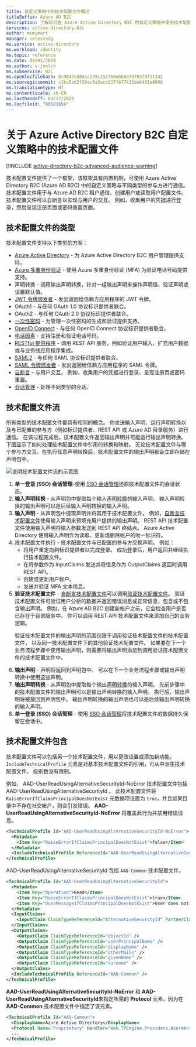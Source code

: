 ```yaml
---
title: 自定义策略中的技术配置文件概述
titleSuffix: Azure AD B2C
description: 了解如何在 Azure Active Directory B2C 的自定义策略中使用技术配置文件。
services: active-directory-b2c
author: msmimart
manager: celestedg
ms.service: active-directory
ms.workload: identity
ms.topic: reference
ms.date: 04/01/2020
ms.author: v-junlch
ms.subservice: B2C
ms.openlocfilehash: 8c9847ed8dcc2291152f66ebb8d7670379f21342
ms.sourcegitcommit: c1ba5a62f30ac0a3acb337fb77431de6493e6096
ms.translationtype: HT
ms.contentlocale: zh-CN
ms.lasthandoff: 04/17/2020
ms.locfileid: "80581656"
---
```

# <a name="about-technical-profiles-in-azure-active-directory-b2c-custom-policies"></a>关于 Azure Active Directory B2C 自定义策略中的技术配置文件

[!INCLUDE [active-directory-b2c-advanced-audience-warning](../../includes/active-directory-b2c-advanced-audience-warning.md)]

技术配置文件提供了一个框架，该框架具有内置机制，可使用 Azure Active Directory B2C (Azure AD B2C) 中的自定义策略与不同类型的参与方进行通信。 技术配置文件用于与 Azure AD B2C 租户通信、创建用户或读取用户配置文件。 技术配置文件可以自断言以实现与用户的交互。 例如，收集用户的凭据进行登录，然后呈现注册页面或密码重置页面。

## <a name="type-of-technical-profiles"></a>技术配置文件的类型

技术配置文件支持以下类型的方案：

- [Azure Active Directory](active-directory-technical-profile.md) - 为 Azure Active Directory B2C 用户管理提供支持。
- [Azure 多重身份验证](multi-factor-auth-technical-profile.md) - 使用 Azure 多重身份验证 (MFA) 为验证电话号码提供支持。 
- 声明转换 - 调用输出声明转换，针对一组输出声明来操作声明值、验证声明或设置默认值。
- [JWT 令牌颁发者](jwt-issuer-technical-profile.md) - 发出返回给信赖方应用程序的 JWT 令牌。
- OAuth1 - 与任何 OAuth 1.0 协议标识提供者联合。
- OAuth2 - 与任何 OAuth 2.0 协议标识提供者联合。
- [一次性密码](one-time-password-technical-profile.md) - 为管理一次性密码的生成和验证提供支持。
- [OpenID Connect](openid-connect-technical-profile.md) - 与任何 OpenID Connect 协议标识提供者联合。
- [电话因素](phone-factor-technical-profile.md) - 支持注册和验证电话号码。
- [RESTful 提供程序](restful-technical-profile.md) - 调用 REST API 服务，例如验证用户输入、扩充用户数据或与业务线应用程序集成。
- [SAML2](saml-technical-profile.md) - 与任何 SAML 协议标识提供者联合。
- [SAML 令牌颁发者](saml-issuer-technical-profile.md) - 发出返回给信赖方应用程序的 SAML 令牌。
- [自断言](self-asserted-technical-profile.md) - 与用户交互。 例如，收集用户的凭据进行登录、呈现注册页或密码重置。
- [会话管理](custom-policy-reference-sso.md) - 处理不同类型的会话。

## <a name="technical-profile-flow"></a>技术配置文件流

所有类型的技术配置文件都具有相同的概念。 你发送输入声明、运行声明转换以及与已配置的参与方（例如标识提供者、REST API 或 Azure AD 目录服务）进行通信。 在该过程完成后，技术配置文件返回输出声明并可能运行输出声明转换。 下图显示了如何处理技术配置文件中引用的转换和映射。 无论技术配置文件与哪个参与方交互，在执行任意声明转换后，技术配置文件的输出声明都会立即存储在声明包中。

![说明技术配置文件流的示意图](./media/technical-profiles-overview/technical-profile-idp-saml-flow.png)
 
1. **单一登录 (SSO) 会话管理**-使用 [SSO 会话管理](custom-policy-reference-sso.md)还原技术配置文件的会话状态。
1. **输入声明转换** - 从声明包中提取每个输入[声明转换](claimstransformations.md)的输入声明。  输入声明转换的输出声明可以是后续输入声明转换的输入声明。
1. **输入声明** - 从声明包中提取声明并将其用于技术配置文件。 例如，[自断言技术配置文件](self-asserted-technical-profile.md)使用输入声明来预填充用户提供的输出声明。 REST API 技术配置文件使用输入声明将输入参数发送到 REST API 终结点。 Azure Active Directory 使用输入声明作为读取、更新或删除帐户的唯一标识符。
1. 技术配置文件执行  - 技术配置文件与已配置的参与方交换声明。 例如：
    - 将用户重定向到标识提供者以完成登录。 成功登录后，用户返回并继续执行技术配置文件。
    - 在将参数作为 InputClaims 发送并将信息作为 OutputClaims 返回时调用 REST API。
    - 创建或更新用户帐户。
    - 发送并验证 MFA 文本信息。
1. **验证技术配置文件** - [自断言技术配置文件](self-asserted-technical-profile.md)可以调用[验证技术配置文件](validation-technical-profile.md)。 验证技术配置文件可验证用户分析的数据并返回错误消息或正常信息，包含或不包含输出声明。 例如，在 Azure AD B2C 创建新帐户之前，它会检查用户是否已存在于目录服务中。 你可以调用 REST API 技术配置文件来添加自己的业务逻辑。<p>验证技术配置文件的输出声明的范围仅限于调用验证技术配置文件的技术配置文件， 以及同一技术配置文件下的其他验证技术配置文件。 如果要在下一个业务流程步骤中使用输出声明，则需要将输出声明添加到调用验证技术配置文件的技术配置文件中。
1. **输出声明** - 声明将返回到声明包中。 可以在下一个业务流程步骤或输出声明转换中使用这些声明。
1. **输出声明转换** - 从声明包中提取每个输出[声明转换](claimstransformations.md)的输入声明。 先前步骤中的技术配置文件的输出声明可以是输出声明转换的输入声明。 执行后，输出声明将被放回到声明包中。 输出声明转换的输出声明也可以是后续输出声明转换的输入声明。
1. **单一登录 (SSO) 会话管理** - 使用 [SSO 会话管理](custom-policy-reference-sso.md)将技术配置文件的数据持久保留在会话中。


## <a name="technical-profile-inclusion"></a>技术配置文件包含

技术配置文件可以包括另一个技术配置文件，用以更改设置或添加新功能。  `IncludeTechnicalProfile` 元素是对基本技术配置文件的引用，可从中派生技术配置文件。 级别数没有限制。

例如，  AAD-UserReadUsingAlternativeSecurityId-NoError 技术配置文件包括 AAD-UserReadUsingAlternativeSecurityId  。 此技术配置文件将 `RaiseErrorIfClaimsPrincipalDoesNotExist` 元数据项设置为 `true`，并且如果目录中不存在社交帐户，则会引发错误。 **AAD-UserReadUsingAlternativeSecurityId-NoError** 将覆盖此行为并禁用错误消息。

```XML
<TechnicalProfile Id="AAD-UserReadUsingAlternativeSecurityId-NoError">
  <Metadata>
    <Item Key="RaiseErrorIfClaimsPrincipalDoesNotExist">false</Item>
  </Metadata>
  <IncludeTechnicalProfile ReferenceId="AAD-UserReadUsingAlternativeSecurityId" />
</TechnicalProfile>
```

 AAD-UserReadUsingAlternativeSecurityId 包括 `AAD-Common` 技术配置文件。

```XML
<TechnicalProfile Id="AAD-UserReadUsingAlternativeSecurityId">
  <Metadata>
    <Item Key="Operation">Read</Item>
    <Item Key="RaiseErrorIfClaimsPrincipalDoesNotExist">true</Item>
    <Item Key="UserMessageIfClaimsPrincipalDoesNotExist">User does not exist. Please sign up before you can sign in.</Item>
  </Metadata>
  <InputClaims>
    <InputClaim ClaimTypeReferenceId="AlternativeSecurityId" PartnerClaimType="alternativeSecurityId" Required="true" />
  </InputClaims>
  <OutputClaims>
    <OutputClaim ClaimTypeReferenceId="objectId" />
    <OutputClaim ClaimTypeReferenceId="userPrincipalName" />
    <OutputClaim ClaimTypeReferenceId="displayName" />
    <OutputClaim ClaimTypeReferenceId="otherMails" />
    <OutputClaim ClaimTypeReferenceId="givenName" />
    <OutputClaim ClaimTypeReferenceId="surname" />
  </OutputClaims>
  <IncludeTechnicalProfile ReferenceId="AAD-Common" />
</TechnicalProfile>
```

**AAD-UserReadUsingAlternativeSecurityId-NoError** 和 **AAD-UserReadUsingAlternativeSecurityId**未指定所需的 **Protocol** 元素，因为在 **AAD-Common** 技术配置文件中指定了该元素。

```XML
<TechnicalProfile Id="AAD-Common">
  <DisplayName>Azure Active Directory</DisplayName>
  <Protocol Name="Proprietary" Handler="Web.TPEngine.Providers.AzureActiveDirectoryProvider, Web.TPEngine, Version=1.0.0.0, Culture=neutral, PublicKeyToken=null" />
  ...
</TechnicalProfile>
```

